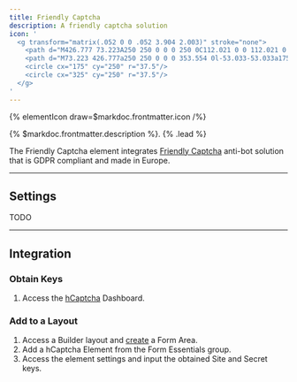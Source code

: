 ```yaml
---
title: Friendly Captcha
description: A friendly captcha solution
icon: '
  <g transform="matrix(.052 0 0 .052 3.904 2.003)" stroke="none">
    <path d="M426.777 73.223A250 250 0 0 0 250 0C112.021 0 0 112.021 0 250c0 137.979 112.021 250 250 250a250 250 0 0 0 176.777-73.223l-53.033-53.033A175 175 0 0 1 250 425c-96.585 0-175-78.415-175-175S153.415 75 250 75a175 175 0 0 1 123.744 51.256l53.033-53.033Z"/>
    <path d="M73.223 426.777a250 250 0 0 0 353.554 0l-53.033-53.033a175 175 0 0 1-247.488 0l-53.033 53.033Z"/>
    <circle cx="175" cy="250" r="37.5"/>
    <circle cx="325" cy="250" r="37.5"/>
  </g>
'
---
```


{% elementIcon draw=$markdoc.frontmatter.icon /%}

{% $markdoc.frontmatter.description %}. {% .lead %}

The Friendly Captcha element integrates [Friendly Captcha](https://friendlycaptcha.com/) anti-bot solution that is GDPR compliant and made in Europe.

---

## Settings

TODO

---

## Integration

### Obtain Keys

1. Access the [hCaptcha](https://www.hcaptcha.com/) Dashboard.

### Add to a Layout

1. Access a Builder layout and [create](../../setup#creating-a-form) a Form Area.
1. Add a hCaptcha Element from the Form Essentials group.
1. Access the element settings and input the obtained Site and Secret keys.
